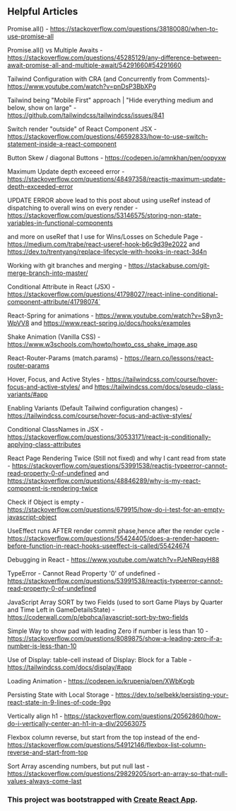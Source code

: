 ## Helpful Articles

Promise.all() - https://stackoverflow.com/questions/38180080/when-to-use-promise-all

Promise.all() vs Multiple Awaits - https://stackoverflow.com/questions/45285129/any-difference-between-await-promise-all-and-multiple-await/54291660#54291660

Tailwind Configuration with CRA (and Concurrently from Comments)- https://www.youtube.com/watch?v=pnDsP3BbXPg

Tailwind being "Mobile First" approach | "Hide everything medium and below, show on large" - https://github.com/tailwindcss/tailwindcss/issues/841

Switch render "outside" of React Component JSX - https://stackoverflow.com/questions/46592833/how-to-use-switch-statement-inside-a-react-component

Button Skew / diagonal Buttons - https://codepen.io/amnkhan/pen/oopyxw

Maximum Update depth exceeed error - https://stackoverflow.com/questions/48497358/reactjs-maximum-update-depth-exceeded-error

UPDATE ERROR above lead to this post about using useRef instead of dispatching to overall wins on every render - https://stackoverflow.com/questions/53146575/storing-non-state-variables-in-functional-components

and more on useRef that I use for Wins/Losses on Schedule Page - https://medium.com/trabe/react-useref-hook-b6c9d39e2022 and https://dev.to/trentyang/replace-lifecycle-with-hooks-in-react-3d4n

Working with git branches and merging - https://stackabuse.com/git-merge-branch-into-master/

Conditional Attribute in React (JSX) - https://stackoverflow.com/questions/41798027/react-inline-conditional-component-attribute/41798074`

React-Spring for animations - https://www.youtube.com/watch?v=S8yn3-WpVV8 and https://www.react-spring.io/docs/hooks/examples

Shake Animation (Vanilla CSS) - https://www.w3schools.com/howto/howto_css_shake_image.asp

React-Router-Params (match.params) - https://learn.co/lessons/react-router-params

Hover, Focus, and Active Styles - https://tailwindcss.com/course/hover-focus-and-active-styles/ and https://tailwindcss.com/docs/pseudo-class-variants/#app

Enabling Variants (Default Tailwind configuration changes) - https://tailwindcss.com/course/hover-focus-and-active-styles/

Conditional ClassNames in JSX - https://stackoverflow.com/questions/30533171/react-js-conditionally-applying-class-attributes

React Page Rendering Twice (Still not fixed) and why I cant read from state - https://stackoverflow.com/questions/53991538/reactjs-typeerror-cannot-read-property-0-of-undefined and https://stackoverflow.com/questions/48846289/why-is-my-react-component-is-rendering-twice

Check if Object is empty - https://stackoverflow.com/questions/679915/how-do-i-test-for-an-empty-javascript-object

UseEffect runs AFTER render commit phase,hence after the render cycle - https://stackoverflow.com/questions/55424405/does-a-render-happen-before-function-in-react-hooks-useeffect-is-called/55424674

Debugging in React - https://www.youtube.com/watch?v=PJeNReqyH88

TypeError - Cannot Read Property '0' of undefined - https://stackoverflow.com/questions/53991538/reactjs-typeerror-cannot-read-property-0-of-undefined

JavaScript Array SORT by two Fields (used to sort Game Plays by Quarter and Time Left in GameDetailsState) - https://coderwall.com/p/ebqhca/javascript-sort-by-two-fields

Simple Way to show pad with leading Zero if number is less than 10 - https://stackoverflow.com/questions/8089875/show-a-leading-zero-if-a-number-is-less-than-10

Use of Display: table-cell instead of Display: Block for a Table - https://tailwindcss.com/docs/display/#app

Loading Animation - https://codepen.io/krupenja/pen/XWbKpgb

Persisting State with Local Storage - https://dev.to/selbekk/persisting-your-react-state-in-9-lines-of-code-9go

Vertically align h1 - https://stackoverflow.com/questions/20562860/how-do-i-vertically-center-an-h1-in-a-div/20563075

Flexbox column reverse, but start from the top instead of the end- https://stackoverflow.com/questions/54912146/flexbox-list-column-reverse-and-start-from-top

Sort Array ascending numbers, but put null last - https://stackoverflow.com/questions/29829205/sort-an-array-so-that-null-values-always-come-last

### This project was bootstrapped with [Create React App](https://github.com/facebook/create-react-app).
